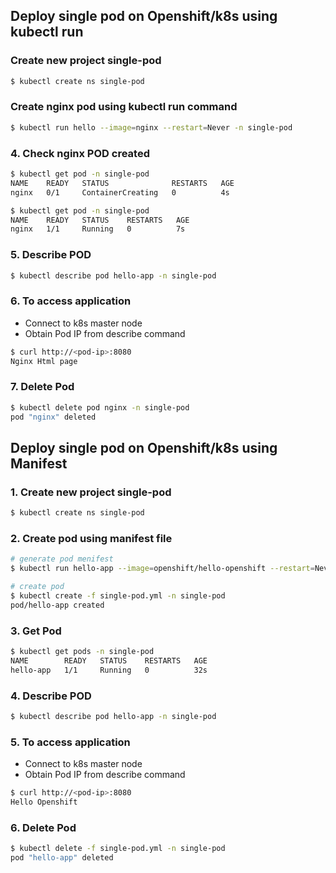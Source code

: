 ## Deploy single pod on Openshift/k8s using kubectl run

### Create new project single-pod
```bash
$ kubectl create ns single-pod
```

### Create nginx pod using kubectl run command
```bash
$ kubectl run hello --image=nginx --restart=Never -n single-pod
```
### 4. Check nginx POD created
```bash
$ kubectl get pod -n single-pod
NAME    READY   STATUS              RESTARTS   AGE
nginx   0/1     ContainerCreating   0          4s

$ kubectl get pod -n single-pod
NAME    READY   STATUS    RESTARTS   AGE
nginx   1/1     Running   0          7s
```
### 5. Describe POD
```bash
$ kubectl describe pod hello-app -n single-pod
```
### 6. To access application 

- Connect to k8s master node
- Obtain Pod IP from describe command   
```bash
$ curl http://<pod-ip>:8080
Nginx Html page
```

### 7. Delete Pod
```bash
$ kubectl delete pod nginx -n single-pod
pod "nginx" deleted
```

## Deploy single pod on Openshift/k8s using Manifest

### 1. Create new project single-pod
```bash
$ kubectl create ns single-pod
```
### 2. Create pod using manifest file 
```bash
# generate pod menifest 
$ kubectl run hello-app --image=openshift/hello-openshift --restart=Never --dry-run -o yaml > single-pod.yaml

# create pod
$ kubectl create -f single-pod.yml -n single-pod
pod/hello-app created
```
### 3. Get Pod
```bash
$ kubectl get pods -n single-pod
NAME        READY   STATUS    RESTARTS   AGE
hello-app   1/1     Running   0          32s
```
### 4. Describe POD
```bash
$ kubectl describe pod hello-app -n single-pod
```
### 5. To access application 

- Connect to k8s master node
- Obtain Pod IP from describe command   
```bash
$ curl http://<pod-ip>:8080
Hello Openshift
```

### 6. Delete Pod
```bash
$ kubectl delete -f single-pod.yml -n single-pod
pod "hello-app" deleted
```